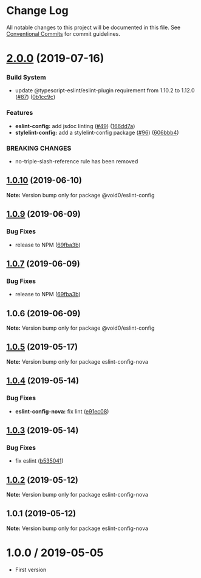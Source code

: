 # Change Log

All notable changes to this project will be documented in this file.
See [Conventional Commits](https://conventionalcommits.org) for commit guidelines.

# [2.0.0](https://github.com/1void0/utils/compare/@void0/eslint-config@1.0.10...@void0/eslint-config@2.0.0) (2019-07-16)


### Build System

* update @typescript-eslint/eslint-plugin requirement from 1.10.2 to 1.12.0 ([#87](https://github.com/1void0/utils/issues/87)) ([0b1cc9c](https://github.com/1void0/utils/commit/0b1cc9c))


### Features

* **eslint-config:** add jsdoc linting ([#49](https://github.com/1void0/utils/issues/49)) ([166dd7a](https://github.com/1void0/utils/commit/166dd7a))
* **stylelint-config:** add a stylelint-config package ([#96](https://github.com/1void0/utils/issues/96)) ([606bbb4](https://github.com/1void0/utils/commit/606bbb4))


### BREAKING CHANGES

* no-triple-slash-reference rule has been removed





## [1.0.10](https://github.com/1void0/utils/compare/@void0/eslint-config@1.0.9...@void0/eslint-config@1.0.10) (2019-06-10)

**Note:** Version bump only for package @void0/eslint-config





## [1.0.9](https://github.com/1void0/nova-utils/compare/@void0/eslint-config@1.0.6...@void0/eslint-config@1.0.9) (2019-06-09)


### Bug Fixes

* release to NPM ([69fba3b](https://github.com/1void0/nova-utils/commit/69fba3b))





## [1.0.7](https://github.com/1void0/nova-utils/compare/@void0/eslint-config@1.0.6...@void0/eslint-config@1.0.7) (2019-06-09)


### Bug Fixes

* release to NPM ([69fba3b](https://github.com/1void0/nova-utils/commit/69fba3b))





## 1.0.6 (2019-06-09)

**Note:** Version bump only for package @void0/eslint-config





## [1.0.5](https://github.com/1void0/nova-utils/compare/eslint-config-nova@1.0.4...eslint-config-nova@1.0.5) (2019-05-17)

**Note:** Version bump only for package eslint-config-nova





## [1.0.4](https://github.com/1void0/nova-utils/compare/eslint-config-nova@1.0.3...eslint-config-nova@1.0.4) (2019-05-14)


### Bug Fixes

* **eslint-config-nova:** fix lint ([e91ec08](https://github.com/1void0/nova-utils/commit/e91ec08))





## [1.0.3](https://github.com/1void0/nova-utils/compare/eslint-config-nova@1.0.2...eslint-config-nova@1.0.3) (2019-05-14)


### Bug Fixes

* fix eslint ([b535041](https://github.com/1void0/nova-utils/commit/b535041))





## [1.0.2](https://github.com/1void0/nova-utils/compare/eslint-config-nova@1.0.1...eslint-config-nova@1.0.2) (2019-05-12)

**Note:** Version bump only for package eslint-config-nova





## 1.0.1 (2019-05-12)

**Note:** Version bump only for package eslint-config-nova





# 1.0.0 / 2019-05-05

- First version
